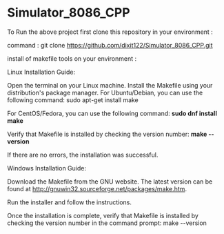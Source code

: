 # Simulator_8086_CPP

<html>
To Run the above project first clone this repository in your environment : 

command : git clone https://github.com/dixit122/Simulator_8086_CPP.git

install of makefile tools on your environment :


Linux Installation Guide:

Open the terminal on your Linux machine.
Install the Makefile using your distribution's package manager. For Ubuntu/Debian, you can use the following command: sudo apt-get install make

For CentOS/Fedora, you can use the following command: <b> sudo dnf install make </b>

  Verify that Makefile is installed by checking the version number: <b> make --version </b>

If there are no errors, the installation was successful.

Windows Installation Guide:

Download the Makefile from the GNU website. The latest version can be found at http://gnuwin32.sourceforge.net/packages/make.htm.

Run the installer and follow the instructions.

Once the installation is complete, verify that Makefile is installed by checking the version number in the command prompt: make --version
</html>
